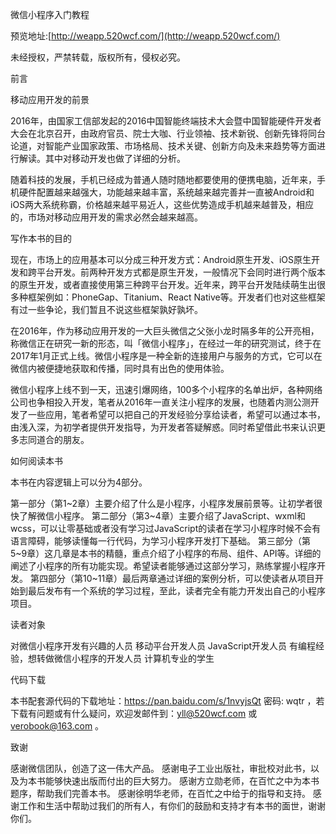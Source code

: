 微信小程序入门教程

预览地址:[http://weapp.520wcf.com/](http://weapp.520wcf.com/)

未经授权，严禁转载，版权所有，侵权必究。

前言

移动应用开发的前景

2016年，由国家工信部发起的2016中国智能终端技术大会暨中国智能硬件开发者大会在北京召开，由政府官员、院士大咖、行业领袖、技术新锐、创新先锋将同台论道，对智能产业国家政策、市场格局、技术关键、创新方向及未来趋势等方面进行解读。其中对移动开发也做了详细的分析。

随着科技的发展，手机已经成为普通人随时随地都要使用的便携电脑，近年来，手机硬件配置越来越强大，功能越来越丰富，系统越来越完善并一直被Android和iOS两大系统称霸，价格越来越平易近人，这些优势造成手机越来越普及，相应的，市场对移动应用开发的需求必然会越来越高。

写作本书的目的

现在，市场上的应用基本可以分成三种开发方式：Android原生开发、iOS原生开发和跨平台开发。前两种开发方式都是原生开发，一般情况下会同时进行两个版本的原生开发，或者直接使用第三种跨平台开发。近年来，跨平台开发陆续萌生出很多种框架例如：PhoneGap、Titanium、React Native等。开发者们也对这些框架有过一些争论，我们暂且不说这些框架孰好孰坏。

在2016年，作为移动应用开发的一大巨头微信之父张小龙时隔多年的公开亮相，称微信正在研究一新的形态，叫「微信小程序」，在经过一年的研究测试，终于在2017年1月正式上线。微信小程序是一种全新的连接用户与服务的方式，它可以在微信内被便捷地获取和传播，同时具有出色的使用体验。

微信小程序上线不到一天，迅速引爆网络，100多个小程序的名单出炉，各种网络公司也争相投入开发，笔者从2016年一直关注小程序的发展，也随着内测公测开发了一些应用，笔者希望可以把自己的开发经验分享给读者，希望可以通过本书，由浅入深，为初学者提供开发指导，为开发者答疑解惑。同时希望借此书来认识更多志同道合的朋友。

如何阅读本书

本书在内容逻辑上可以分为4部分。

第一部分（第1~2章）主要介绍了什么是小程序，小程序发展前景等。让初学者很快了解微信小程序。
第二部分（第3~4章）主要介绍了JavaScript、wxml和wcss，可以让零基础或者没有学习过JavaScript的读者在学习小程序时候不会有语言障碍，能够读懂每一行代码，为学习小程序开发打下基础。
第三部分（第5~9章）这几章是本书的精髓，重点介绍了小程序的布局、组件、API等。详细的阐述了小程序的所有功能实现。希望读者能够通过这部分学习，熟练掌握小程序开发。
第四部分（第10~11章）最后两章通过详细的案例分析，可以使读者从项目开始到最后发布有一个系统的学习过程，至此，读者完全有能力开发出自己的小程序项目。

读者对象

对微信小程序开发有兴趣的人员
移动平台开发人员
JavaScript开发人员
有编程经验，想转做微信小程序的开发人员
计算机专业的学生

代码下载

本书配套源代码的下载地址：https://pan.baidu.com/s/1nvyjsQt 密码: wqtr ，若下载有问题或有什么疑问，欢迎发邮件到：yll@520wcf.com 或 verobook@163.com 。

致谢

感谢微信团队，创造了这一伟大产品。
感谢电子工业出版社，审批校对此书，以及为本书能够快速出版而付出的巨大努力。
感谢方立勋老师，在百忙之中为本书题序，帮助我们完善本书。
感谢徐明华老师，在百忙之中给于的指导和支持。
感谢工作和生活中帮助过我们的所有人，有你们的鼓励和支持才有本书的面世，谢谢你们。


























